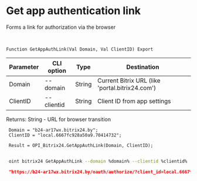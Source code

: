 ﻿---
sidebar_position: 1
---

# Get app authentication link
 Forms a link for authorization via the browser


<br/>


`Function GetAppAuthLink(Val Domain, Val ClientID) Export`

 | Parameter | CLI option | Type | Destination |
 |-|-|-|-|
 | Domain | --domain | String | Current Bitrix URL (like 'portal.bitrix24.com') |
 | ClientID | --clientid | String | Client ID from app settings |

 
 Returns: String - URL for browser transition





```bsl title="Code example"
 Domain = "b24-ar17wx.bitrix24.by";
 ClientID = "local.6667fc928a50a9.70414732";
 
 Result = OPI_Bitrix24.GetAppAuthLink(Domain, ClientID);
```
	


```sh title="CLI command example"
 
 oint bitrix24 GetAppAuthLink --domain %domain% --clientid %clientid%

```

```json title="Result"
 "https://b24-ar17wx.bitrix24.by/oauth/authorize/?client_id=local.6667fc928a50a9.70414732"
```

